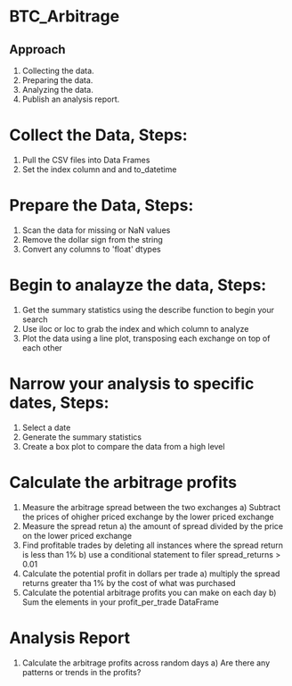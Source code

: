 # BTC_Arbitrage

## Approach
1) Collecting the data.
2) Preparing the data.
3) Analyzing the data.
4) Publish an analysis report.

# Collect the Data, Steps:
1) Pull the CSV files into Data Frames
2) Set the index column and and to_datetime

# Prepare the Data, Steps:
1) Scan the data for missing or NaN values
2) Remove the dollar sign from the string
3) Convert any columns to 'float' dtypes

# Begin to analayze the data, Steps:
1) Get the summary statistics using the describe function to begin your search
2) Use iloc or loc to grab the index and which column to analyze
3) Plot the data using a line plot, transposing each exchange on top of each other

# Narrow your analysis to specific dates, Steps:
1) Select a date
2) Generate the summary statistics
3) Create a box plot to compare the data from a high level

# Calculate the arbitrage profits
1) Measure the arbitrage spread between the two exchanges
    a) Subtract the prices of ohigher priced exchange by the lower priced exchange
2) Measure the spread retun
    a) the amount of spread divided by the price on the lower priced exchange
3) Find profitable trades by deleting all instances where the spread return is less than 1%
    b) use a conditional statement to filer spread_returns > 0.01
4) Calculate the potential profit in dollars per trade
    a) multiply the spread returns greater tha 1% by the cost of what was purchased
5) Calculate the potential arbitrage profits you can make on each day
    b) Sum the elements in your profit_per_trade DataFrame
    
# Analysis Report
1) Calculate the arbitrage profits across random days
    a) Are there any patterns or trends in the profits?
